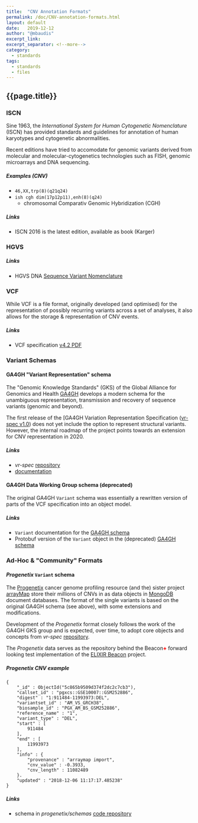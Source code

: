 ```yaml
---
title:  "CNV Annotation Formats"
permalink: /doc/CNV-annotation-formats.html
layout: default
date:   2019-12-12
author: "@mbaudis"
excerpt_link: 
excerpt_separator: <!--more-->
category:
  - standards
tags:
  - standards
  - files
---
```


## {{page.title}}

<!--more-->

### ISCN

Sine 1963, the _International System for Human Cytogenetic Nomenclature_ (ISCN)
has provided standards and guidelines for annotation of human karyotypes and
cytogenetic abnormalities.

Recent editions have tried to accomodate for genomic variants derived from
molecular and molecular-cytogenetics technologies such as FISH, genomic
microarrays and DNA sequencing.

##### Examples (CNV)

* `46,XX,trp(8)(q21q24)`
* `ish cgh dim(17p12p11),enh(8)(q24)`
    - chromosomal Comparativ Genomic Hybridization (CGH)


##### Links

* ISCN 2016 is the latest edition, available as book (Karger)


### HGVS

##### Links

* HGVS DNA [Sequence Variant Nomenclature](http://varnomen.hgvs.org/recommendations/DNA/)


### VCF

While VCF is a file format, originally developed (and optimised) for the 
representation of possibly recurring variants across a set of analyses, it also
allows for the storage & representation of CNV events.

##### Links

* VCF specification [v4.2 PDF](https://samtools.github.io/hts-specs/VCFv4.2.pdf)


### Variant Schemas

#### GA4GH "Variant Representation" schema

The "Genomic Knowledge Standards" (GKS) of the Global Alliance for Genomics and
Health [GA4GH](http://ga4gh.org) develops a modern schema for the unambiguous
representation, transmission and recovery of sequence variants (genomic and
beyond).

The first release of the [GA4GH Variation Representation Specification
([vr-spec v1.0](https://github.com/ga4gh/vr-spec/releases/tag/1.0.0))
does not yet include the option to represent structural variants. However, the
internal roadmap of the project points towards an extension for CNV 
representation in 2020.

##### Links

* _vr-spec_ [repository](https://github.com/ga4gh/vr-spec)
* [documentation](https://vr-spec.readthedocs.io/en/1.0/)


#### GA4GH Data Working Group schema (deprecated)

The original GA4GH `Variant` schema was essentially a rewritten version of parts
of the VCF specification into an object model.

##### Links

* `Variant` documentation for the [GA4GH schema](https://ga4gh-schemas.readthedocs.io/en/latest/schemas/variants.proto.html#protobuf.Variant)
* Protobuf version of the `Variant` object in the (deprecated) [GA4GH schema](https://github.com/ga4gh/ga4gh-schemas/blob/master/src/main/proto/ga4gh/variants.proto#L145)


### Ad-Hoc & "Community" Formats

#### _Progenetix_ `Variant` schema

The [Progenetix](http://progenetix.org) cancer genome profiling resource (and 
the) sister project [arrayMap](http://arraymap.org) store their millions of CNVs
in as data objects in [MongoDB](http://mongodb.org) document databases. The 
format of the single variants is based on the original GA4GH schema (see above),
with some extensions and modifications.

Development of the _Progenetix_ format closely follows the work of the GA4GH GKS
group and is expected, over time, to adopt core objects and concepts from
_vr-spec_ [repository](https://github.com/ga4gh/vr-spec).

The _Progenetix_ data serves as the repository behind the
Beacon<span style="color: red; font-weight: 800;">+</span> forward looking
test implementation of the [ELIXIR Beacon](http://beacon-project.io) project.

##### Progenetix CNV example

```
{
	"_id" : ObjectId("5c865b9509d374f2dc2c7cb3"),
	"callset_id" : "pgxcs::GSE10007::GSM252886",
	"digest" : "1:911484-11993973:DEL",
	"variantset_id" : "AM_VS_GRCH38",
	"biosample_id" : "PGX_AM_BS_GSM252886",
	"reference_name" : "1",
	"variant_type" : "DEL",
	"start" : [
		911484
	],
	"end" : [
		11993973
	],
	"info" : {
		"provenance" : "arraymap import",
		"cnv_value" : -0.3933,
		"cnv_length" : 11082489
	}.
	"updated" : "2018-12-06 11:17:17.485238"
}
```

##### Links

* schema in _progenetix/schemas_ [code repository](https://github.com/progenetix/schemas/blob/master/main/yaml/variant.yaml)


